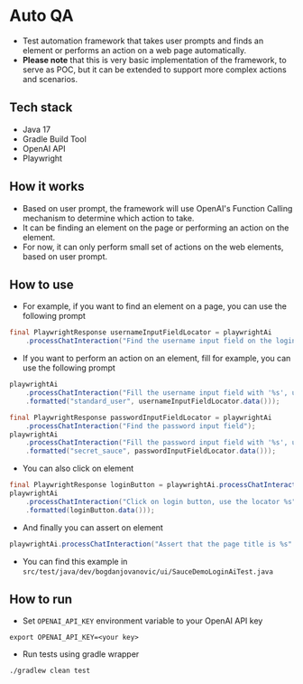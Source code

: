 # Auto QA

- Test automation framework that takes user prompts and finds an element or performs an action on a web page automatically.
- **Please note** that this is very basic implementation of the framework, to serve as POC, but it can be extended to support more complex actions and scenarios.

## Tech stack

- Java 17
- Gradle Build Tool
- OpenAI API
- Playwright

## How it works

- Based on user prompt, the framework will use OpenAI's Function Calling mechanism to determine which action to take.
- It can be finding an element on the page or performing an action on the element.
- For now, it can only perform small set of actions on the web elements, based on user prompt.

## How to use

- For example, if you want to find an element on a page, you can use the following prompt
```java
final PlaywrightResponse usernameInputFieldLocator = playwrightAi
    .processChatInteraction("Find the username input field on the login page");
```
- If you want to perform an action on an element, fill for example, you can use the following prompt
```java
playwrightAi
    .processChatInteraction("Fill the username input field with '%s', use the locator %s"
    .formatted("standard_user", usernameInputFieldLocator.data()));

final PlaywrightResponse passwordInputFieldLocator = playwrightAi
    .processChatInteraction("Find the password input field");
playwrightAi
    .processChatInteraction("Fill the password input field with '%s', use the locator %s"
    .formatted("secret_sauce", passwordInputFieldLocator.data()));
```
- You can also click on element
```java
final PlaywrightResponse loginButton = playwrightAi.processChatInteraction("get the login button");
playwrightAi
    .processChatInteraction("Click on login button, use the locator %s"
    .formatted(loginButton.data()));
```

- And finally you can assert on element
```java
playwrightAi.processChatInteraction("Assert that the page title is %s".formatted("Swag Labs"));
```

- You can find this example in `src/test/java/dev/bogdanjovanovic/ui/SauceDemoLoginAiTest.java`

## How to run

- Set `OPENAI_API_KEY` environment variable to your OpenAI API key
```shell
export OPENAI_API_KEY=<your key>
```
- Run tests using gradle wrapper
```shell
./gradlew clean test
```
